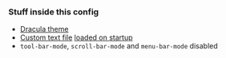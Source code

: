 ### Stuff inside this config
+ [Dracula theme](https://draculatheme.com/emacs)
+ [Custom text file](https://github.com/That1M8Head/.emacs.d/blob/main/startup.txt) [loaded on startup](https://github.com/That1M8Head/.emacs.d/blob/main/init.el#L16)
+ `tool-bar-mode`, `scroll-bar-mode` and `menu-bar-mode` disabled
